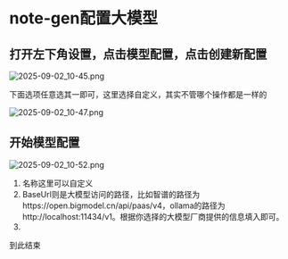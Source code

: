 # note-gen配置大模型

## 打开左下角设置，点击模型配置，点击创建新配置

![2025-09-02_10-45.png](https://cdn.jsdelivr.net/gh/zilong-ding/note-gen-image-sync@main/cda0a884-189e-4ec7-8c11-63dbfee53d10.png)

下面选项任意选其一即可，这里选择自定义，其实不管哪个操作都是一样的

![2025-09-02_10-47.png](https://cdn.jsdelivr.net/gh/zilong-ding/note-gen-image-sync@main/b1031899-7d3c-4ae2-96c9-80c567f3429f.png)

## 开始模型配置

![2025-09-02_10-52.png](https://cdn.jsdelivr.net/gh/zilong-ding/note-gen-image-sync@main/b5aeffaa-462a-4aa5-b95c-28c37a5567e9.png)

1. 名称这里可以自定义
2. BaseUrl则是大模型访问的路径，比如智谱的路径为https://open.bigmodel.cn/api/paas/v4，ollama的路径为http://localhost:11434/v1。根据你选择的大模型厂商提供的信息填入即可。
3.


















到此结束
